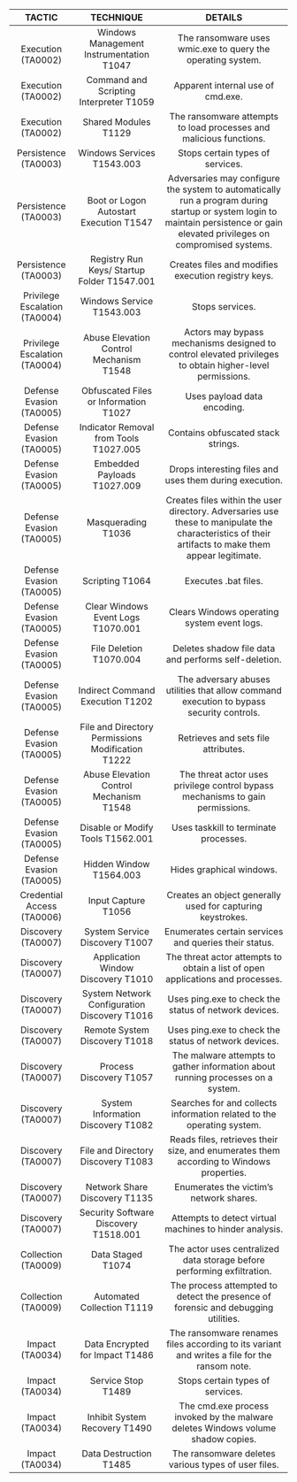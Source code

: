 | TACTIC  	| TECHNIQUE  	| DETAILS 	|
|:---:	|:---:	|:---:	|
|    <br>Execution (TA0002) 	| Windows Management   Instrumentation T1047 	| The ransomware uses wmic.exe   to query the operating system. 	|
| Execution (TA0002) 	| Command and Scripting   Interpreter T1059 	| Apparent internal use of cmd.exe. 	|
| Execution (TA0002) 	| Shared Modules T1129 	| The ransomware attempts to load processes and malicious functions. 	|
| Persistence (TA0003) 	| Windows Services T1543.003 	| Stops certain types of services. 	|
| Persistence (TA0003) 	| Boot or Logon Autostart   Execution T1547 	| Adversaries may configure the system to automatically run a program   during startup or system login to maintain persistence or gain elevated   privileges on compromised systems. 	|
| Persistence (TA0003) 	| Registry Run Keys/ Startup   Folder T1547.001 	| Creates files and modifies execution registry keys. 	|
| Privilege Escalation (TA0004) 	| Windows Service T1543.003 	| Stops services. 	|
| Privilege Escalation (TA0004) 	| Abuse Elevation Control   Mechanism T1548 	| Actors may bypass mechanisms designed to control elevated privileges to   obtain higher-level permissions. 	|
| Defense Evasion (TA0005) 	| Obfuscated Files or Information   T1027 	| Uses payload data encoding. 	|
| Defense Evasion (TA0005) 	| Indicator Removal from Tools   T1027.005 	| Contains obfuscated stack strings. 	|
| Defense Evasion (TA0005) 	| Embedded Payloads T1027.009 	| Drops interesting files and uses them during execution. 	|
| Defense Evasion (TA0005) 	| Masquerading T1036 	| Creates files within the user directory. Adversaries use these to   manipulate the characteristics of their artifacts to make them appear   legitimate. 	|
| Defense Evasion (TA0005) 	| Scripting T1064 	| Executes .bat files. 	|
| Defense Evasion (TA0005) 	| Clear Windows Event Logs   T1070.001 	| Clears Windows operating system event logs. 	|
| Defense Evasion (TA0005) 	| File Deletion T1070.004 	| Deletes shadow file data and performs self-deletion. 	|
| Defense Evasion (TA0005) 	| Indirect Command Execution T1202 	| The adversary abuses utilities that allow command execution to bypass   security controls. 	|
| Defense Evasion (TA0005) 	| File and Directory Permissions   Modification T1222 	| Retrieves and sets file attributes. 	|
| Defense Evasion (TA0005) 	| Abuse Elevation Control   Mechanism T1548 	| The threat actor uses privilege control bypass mechanisms to gain   permissions. 	|
| Defense Evasion (TA0005) 	| Disable or Modify Tools   T1562.001 	| Uses taskkill to terminate   processes. 	|
| Defense Evasion (TA0005) 	| Hidden Window T1564.003 	| Hides graphical windows. 	|
| Credential Access (TA0006) 	| Input Capture T1056 	| Creates an object generally used for capturing keystrokes. 	|
| Discovery (TA0007) 	| System Service Discovery T1007 	| Enumerates certain services and queries their status. 	|
| Discovery (TA0007) 	| Application Window Discovery   T1010 	| The threat actor attempts to obtain a list of open applications and   processes. 	|
| Discovery (TA0007) 	| System Network Configuration   Discovery T1016 	| Uses ping.exe to check the   status of network devices. 	|
| Discovery (TA0007) 	| Remote System Discovery T1018 	| Uses ping.exe to check the   status of network devices. 	|
| Discovery (TA0007) 	| Process Discovery T1057 	| The malware attempts to gather information about running processes on a   system. 	|
| Discovery (TA0007) 	| System Information   Discovery  T1082 	| Searches for and collects information related to the operating system. 	|
| Discovery (TA0007) 	| File and Directory Discovery   T1083 	| Reads files, retrieves their size, and enumerates them according to   Windows properties. 	|
| Discovery (TA0007) 	| Network Share Discovery  T1135 	| Enumerates the victim’s network shares. 	|
| Discovery (TA0007) 	| Security Software Discovery  T1518.001 	| Attempts to detect virtual machines to hinder analysis. 	|
| Collection (TA0009) 	| Data Staged T1074 	| The actor uses centralized data storage before performing exfiltration. 	|
| Collection (TA0009) 	| Automated Collection   T1119 	| The process attempted to detect the presence of forensic and debugging   utilities. 	|
| Impact (TA0034)    	| Data Encrypted for Impact  T1486 	| The ransomware renames files according to its variant and writes a file   for the ransom note. 	|
| Impact (TA0034)    	| Service Stop T1489 	| Stops certain types of services. 	|
| Impact (TA0034) 	| Inhibit System Recovery T1490 	| The cmd.exe process   invoked by the malware deletes Windows volume shadow copies. 	|
| Impact (TA0034) 	| Data Destruction T1485 	| The ransomware deletes various types of user files. 	|
